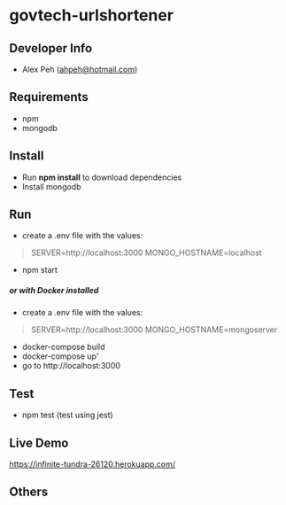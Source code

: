 # govtech-urlshortener

## Developer Info
 - Alex Peh (ahpeh@hotmail.com)
 
## Requirements
- npm
- mongodb

## Install
- Run **npm install** to download dependencies
- Install mongodb

## Run
- create a .env file with the values:
> SERVER=http://localhost:3000
> MONGO_HOSTNAME=localhost
- npm start
##### or with Docker installed
- create a .env file with the values:
> SERVER=http://localhost:3000
> MONGO_HOSTNAME=mongoserver
- docker-compose build
- docker-compose up'
- go to http://localhost:3000

## Test
- npm test (test using jest)

## Live Demo
https://infinite-tundra-26120.herokuapp.com/


## Others
